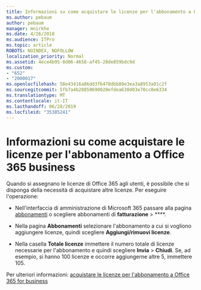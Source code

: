 ```yaml
---
title: Informazioni su come acquistare le licenze per l'abbonamento a Office 365 business
ms.author: pebaum
author: pebaum
manager: mnirkhe
ms.date: 4/26/2018
ms.audience: ITPro
ms.topic: article
ROBOTS: NOINDEX, NOFOLLOW
localization_priority: Normal
ms.assetid: 4ece4b95-0d06-4658-af45-28de859bdc9d
ms.custom:
- "652"
- "2000017"
ms.openlocfilehash: 58e43416a86dd3fb478dbb89e3ea3a8953a01c2f
ms.sourcegitcommit: 5fb7a4b28859690020efdea630d03e70cc0e6334
ms.translationtype: MT
ms.contentlocale: it-IT
ms.lasthandoff: 06/28/2019
ms.locfileid: "35385241"
---
```

# <a name="how-to-buy-licenses-for-your-office-365-business-subscription"></a>Informazioni su come acquistare le licenze per l'abbonamento a Office 365 business

Quando si assegnano le licenze di Office 365 agli utenti, è possibile che si disponga della necessità di acquistare altre licenze. Per eseguire l'operazione:
  
- Nell'interfaccia di amministrazione di Microsoft 365 passare alla pagina [abbonamenti]( https://go.microsoft.com/fwlink/p/?linkid=842054) o scegliere abbonamenti di **fatturazione** \> ****.

- Nella pagina **Abbonamenti** selezionare l'abbonamento a cui si vogliono aggiungere licenze, quindi scegliere **Aggiungi/rimuovi licenze**.

- Nella casella **Totale licenze** immettere il numero totale di licenze necessarie per l'abbonamento e quindi scegliere **Invia** \> **Chiudi**. Se, ad esempio, si hanno 100 licenze e occorre aggiungerne altre 5, immettere 105.

Per ulteriori informazioni: [acquistare le licenze per l'abbonamento a Office 365 for business](https://support.office.com/article/36081d8d-b3fa-4948-8c34-e217bba825e1)
  